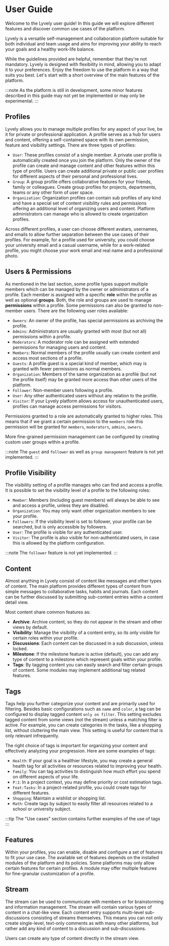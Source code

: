 ---
---

# User Guide

Welcome to the Lyvely user guide! In this guide we will explore different features and discover common use cases of
the platform.

Lyvely is a versatile self-management and collaboration platform suitable for both individual and team usage and aims for
improving your ability to reach your goals and a healthy work-life balance.

While the guidelines provided are helpful, remember that they're not mandatory. Lyvely is designed with 
flexibility in mind, allowing you to adapt it to your preferences. Enjoy the freedom to use the platform in a way that 
suits you best. Let's start with a short overview of the main features of the platform.

:::note
As the platform is still in development, some minor features described in this guide may not yet be implemented or may 
only be experimental.
:::

## Profiles

Lyvely allows you to manage multiple profiles for any aspect of your live, be it for private or professional application.
A profile serves as a hub for users and content, offering a self-contained space with its own permission, feature
and visibility settings. There are three types of profiles:


- `User`: These profiles consist of a single member. A private user profile is automatically created once you
join the platform. Only the owner of the profile can create and manage content and other features within this type of profile. 
Users can create additional private or public user profiles for different aspects of their personal and professional lives.
- `Group`: A group profile offers collaborative features for your friends, family or colleagues. Create group profiles 
for projects, departments, teams or any other form of user space.
- `Organization`: Organization profiles can contain sub profiles of any kind and have a special set of content visibility
rules and permissions offering an additional level of organizing users and content. Platform administrators can manage 
who is allowed to create organization profiles.

Across different profiles, a user can choose different avatars, usernames, and emails to allow further separation between the 
use cases of their profiles. For example, for a profile used for university, you could choose your university email and 
a casual username, while for a work-related profile, you might choose your work email and real name and a professional photo.

## Users & Permissions

As mentioned in the last section, some profile types support multiple members which can be managed by the owner
or administrators of a profile. Each member is assigned with a specific **role** within the profile as well as optional 
**groups**. Both, the role and groups are used to manage **permissions** within a profile. Some permissions can also be 
granted to non-member users. There are the following user roles available:

- `Owners`: An owner of the profile, has special permissions as archiving the profile.
- `Admins`: Administrators are usually granted with most (but not all) permissions within a profile.
- `Moderators`: A moderator role can be assigned with extended permissions for managing users and content.
- `Members`: Normal members of the profile usually can create content and access most sections of a profile.
- `Guests`: A profile guest is a special kind of member, which may is granted with fewer permissions as normal members.
- `Organization`: Members of the same organization as a profile (but not the profile itself) may be granted more access 
than other users of the platform.
- `Follower`: Non-member users following a profile.
- `User`: Any other authenticated users without any relation to the profile.
- `Visitor`: If your Lyvely platform allows access for unauthenticated users, profiles can manage access permissions for visitors.

Permissions granted to a role are automatically granted to higher roles. This means that if we grant a certain permission
to the `members` role this permission will be granted for `members`, `moderators`, `admins`, `owners`.

More fine-grained permission management can be configured by creating custom user groups within a profile.

:::note
The `guest` and `follower` as well as `group management` feature is not yet implemented.
:::

## Profile Visibility

The visibility setting of a profile manages who can find and access a profile. It is possible to set the visibility level
of a profile to the following roles:

- `Member`: Members (including guest members) will always be able to see and access a profile, unless they are disabled.
- `Organization`: You may only want other organization members to see your profile.
- `Followers`: If the visibility level is set to follower, your profile can be searched, but is only accessible by followers.
- `User`: The profile is visible for any authenticated user.
- `Visitor`: The profile is also visible for non-authenticated users, in case this is allowed by the platform configuration.

:::note
The `follower` feature is not yet implemented.
:::

## Content

Almost anything in Lyvely consist of content like messages and other types of content. The main platform provides 
different types of content from simple messages to collaborative tasks, habits and journals. Each content can 
be further discussed by submitting sub-content entries within a content detail view. 

Most content share common features as:

- **Archive**: Archive content, so they do not appear in the stream and other views by default.
- **Visibility**: Manage the visibility of a content entry, so its only visible for certain roles within your profile.
- **Discussions**: Each content can be discussed in a sub discussion, unless locked.
- **Milestone**: If the milestone feature is active (default), you can add any type of content to a milestone which
  represent goals within your profile.
- **Tags**: By tagging content you can easily search and filter certain groups of content. Some modules may implement
  additional tag related features.

## Tags

Tags help you further categorize your content and are primarily used for filtering. Besides basic configurations such as
`name` and `color`, a tag can be configured to display tagged content `only on filter`. This setting excludes tagged content 
from some views (not the stream) unless a matching filter is active. For example, you can create categories in the tasks, 
like a shopping list, without cluttering the main view. This setting is useful for content that is only 
relevant infrequently.

The right choice of tags is important for organizing your content and effectively analyzing your progression.
Here are some examples of tags:

- `Health`: If your goal is a healthier lifestyle, you may create a general health tag for all activities or resources 
related to improving your health.
- `Family`: You can tag activities to distinguish how much effort you spend on different aspects of your life.
- `P:1`: In a project context, you may define priority or cost estimation tags.
- `Feat:Tasks`: In a project-related profile, you could create tags for different features.
- `Shopping`: Maintain a wishlist or shopping list.
- `Math`: Create tags by subject to easily filter all resources related to a school or university subject.

:::tip
The "Use cases" section contains further examples of the use of tags
:::

## Features

Within your profiles, you can enable, disable and configure a set of features to fit your use case. The available set
of features depends on the installed modules of the platform and its policies. Some platforms may only allow certain
features for certain profiles. A module may offer multiple features for fine-granular customization of a profile.

## Stream

The stream can be used to communicate with members or for brainstorming and information management. The stream will 
contain various types of content in a chat-like view. Each content entry supports multi-level 
sub-discussions consisting of streams themselves. This means you can not only create single-level, text-only comments
as with many other platforms, but rather add any kind of content to a discussion and sub-discussions.

Users can create any type of content directly in the stream view.